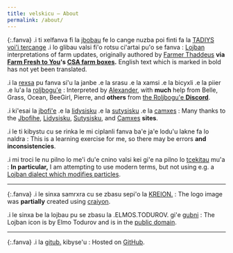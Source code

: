 ```yaml
---
title: velskicu — About
permalink: /about/
---
```


{:.fanva}
.i ti xelfanva fi la [jbobau][Lojban] fe lo cange nuzba poi finti fa la [TADIYS voi'i tercange][Farmer Thaddeus] .i lo glibau valsi fi'o rotsu ci'artai pu'o se fanva
: [Lojban] interpretations of farm updates, originally authored by [Farmer Thaddeus] **via [Farm Fresh to You]'s [CSA farm boxes].** English text which is marked in bold has not yet been translated.

.i la [rexsa] pu fanva si'u la janbe .e la srasu .e la xamsi .e la bicyxli .e la piier .e lu'a la [roljbogu'e]
: Interpreted by [Alexander][rexsa], with **much** help from Belle, Grass, Ocean, BeeGirl, Pierre, and **others** from [the Roljbogu'e **Discord**][roljbogu'e].

.i ki'esai la [jbofi'e] .e la [lidysisku] .e la [sutysisku] .e la [camxes]
: Many thanks to the [Jbofihe][jbofi'e], [Lidysisku][lidysisku], [Sutysisku][sutysisku], and [Camxes][camxes] **sites**.

.i le ti kibystu cu se rinka le mi ciplanli fanva ba'e ja'e lodu'u lakne fa lo naldra
: This is a learning exercise for me, so there may be errors **and inconsistencies**.

.i mi troci le nu pilno lo me'i du'e cnino valsi kei gi'e na pilno lo [tcekitau] mu'a
: **In particular,** I am attempting to use modern terms, but not using e.g. a [Lojban dialect which modifies particles][tcekitau].

---

{:.fanva}
.i le sinxa samrxra cu se zbasu sepi'o la [KREION.][craiyon]
: The logo image was **partially** created using [craiyon].

.i le sinxa be la lojbau pu se zbasu la .ELMOS.TODUROV. gi'e [gubni][public domain]
: The Lojban icon is by Elmo Todurov and is in the [public domain].

---

{:.fanva}
.i la [gitub.][GitHub] kibyse'u
: Hosted on [GitHub].

[CSA farm boxes]: https://wikipedia.org/wiki/Community-supported_agriculture
[Farm Fresh to You]: https://farmfreshtoyou.com
[Farmer Thaddeus]: https://instagram.com/farmerthaddeus
[GitHub]: https://github.com/alxndr/lahau-rahi-le-cange-lihu
[Lojban]: https://mw.lojban.org
[camxes]: https://lojban.github.io/ilmentufa/camxes.html
[craiyon]: https://www.craiyon.com
[public domain]: https://commons.wikimedia.org/wiki/File:Lojban_logo.svg
[jbofi'e]: https://jboski.lojban.org
[lidysisku]: https://sisku.org
[rexsa]: https://mas.to/@rexsa
[roljbogu'e]: https://discord.gg/SPBBnwP6PQ
[sutysisku]: https://la-lojbangithub.io/sutysisku/lojban
[tcekitau]: https://web.archive.org/web/20220808222802/https://vlasisku.lojban.org/tcekitau
